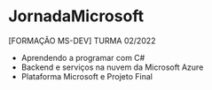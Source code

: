 # JornadaMicrosoft
[FORMAÇÃO MS-DEV] 
TURMA 02/2022

- Aprendendo a programar com C#
- Backend e serviços na nuvem da Microsoft Azure
- Plataforma Microsoft e Projeto Final
